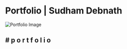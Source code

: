# Portfolio | Sudham Debnath
![Portfolio Image](https://www.careerguide.com/career/wp-content/uploads/2020/03/6a43b8fd417f7c1409743e754c240189.gif)
## # p o r t f o l i o
